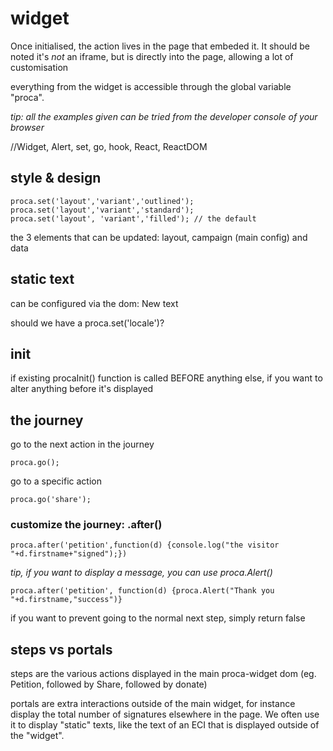 # widget

Once initialised, the action lives in the page that embeded it. It should be noted it's *not* an iframe, but is directly into the page, allowing a lot of customisation

everything from the widget is accessible through the global variable "proca". 

_tip: all the examples given can be tried from the developer console of your browser_

//Widget, Alert, set, go, hook, React, ReactDOM

## style & design

    proca.set('layout','variant','outlined');
    proca.set('layout','variant','standard');
    proca.set('layout', 'variant','filled'); // the default

the 3 elements that can be updated: layout, campaign (main config) and data


## static text

can be configured via the dom: <span class="proca-text {key of the locale}">New text</span>

should we have a proca.set('locale')?

## init
if existing procaInit() function is called BEFORE anything else, if you want to alter anything before it's displayed

## the journey

go to the next action in the journey
 
    proca.go();
    
go to a specific action

    proca.go('share');
    
### customize the journey: .after()

    proca.after('petition',function(d) {console.log("the visitor "+d.firstname+"signed");})
    
_tip, if you want to display a message, you can use proca.Alert()_

    proca.after('petition', function(d) {proca.Alert("Thank you "+d.firstname,"success")}

if you want to prevent going to the normal next step, simply return false

## steps vs portals

steps are the various actions displayed in the main proca-widget dom (eg. Petition, followed by Share, followed by donate)

portals are extra interactions outside of the main widget, for instance display the total number of signatures elsewhere in the page. We often use it to display "static" texts, like the text of an ECI that is displayed outside of the "widget".
